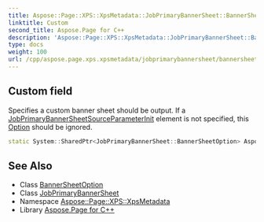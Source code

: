 ```yaml
---
title: Aspose::Page::XPS::XpsMetadata::JobPrimaryBannerSheet::BannerSheetOption::Custom field
linktitle: Custom
second_title: Aspose.Page for C++
description: 'Aspose::Page::XPS::XpsMetadata::JobPrimaryBannerSheet::BannerSheetOption::Custom field. Specifies a custom banner sheet should be output. If a JobPrimaryBannerSheetSourceParameterInit element is not specified, this Option should be ignored in C++.'
type: docs
weight: 100
url: /cpp/aspose.page.xps.xpsmetadata/jobprimarybannersheet/bannersheetoption/custom/
---
```

## Custom field


Specifies a custom banner sheet should be output. If a [JobPrimaryBannerSheetSource](../../../jobprimarybannersheetsource/)[ParameterInit](../../../parameterinit/) element is not specified, this [Option](../../../option/) should be ignored.

```cpp
static System::SharedPtr<JobPrimaryBannerSheet::BannerSheetOption> Aspose::Page::XPS::XpsMetadata::JobPrimaryBannerSheet::BannerSheetOption::Custom
```

## See Also

* Class [BannerSheetOption](../)
* Class [JobPrimaryBannerSheet](../../)
* Namespace [Aspose::Page::XPS::XpsMetadata](../../../)
* Library [Aspose.Page for C++](../../../../)
